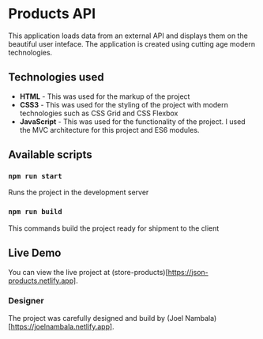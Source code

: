 # Products API

This application loads data from an external API and displays them on the beautiful user inteface. The application is created using cutting age modern technologies.

## Technologies used

- **HTML** - This was used for the markup of the project
- **CSS3** - This was used for the styling of the project with modern technologies such as CSS Grid and CSS Flexbox
- **JavaScript** - This was used for the functionality of the project. I used the MVC architecture for this project and ES6 modules.

## Available scripts

### `npm run start`

Runs the project in the development server

### `npm run build`

This commands build the project ready for shipment to the client

## Live Demo

You can view the live project at (store-products)[https://json-products.netlify.app].

### Designer

The project was carefully designed and build by (Joel Nambala)[https://joelnambala.netlify.app].
